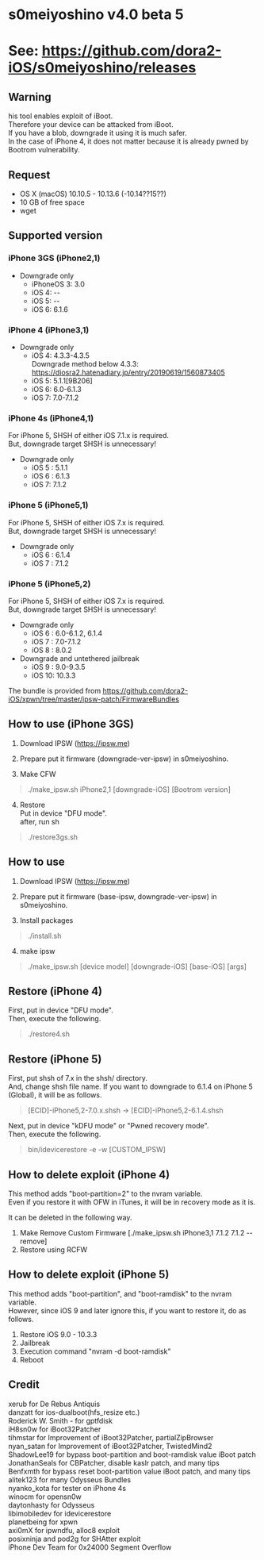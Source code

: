 # s0meiyoshino v4.0 beta 5  
  
# See: https://github.com/dora2-iOS/s0meiyoshino/releases  
  
## Warning  
 his tool enables exploit of iBoot.  
 Therefore your device can be attacked from iBoot.  
 If you have a blob, downgrade it using it is much safer.  
 In the case of iPhone 4, it does not matter because it is already pwned by Bootrom vulnerability.  
  
## Request  
- OS X (macOS) 10.10.5 - 10.13.6 (-10.14??15??)  
- 10 GB of free space  
- wget  
  
## Supported version  
### iPhone 3GS (iPhone2,1)  
- Downgrade only  
    - iPhoneOS 3: 3.0  
    - iOS 4: --  
    - iOS 5: --  
    - iOS 6: 6.1.6  
  
### iPhone 4 (iPhone3,1)  
- Downgrade only  
    - iOS 4: 4.3.3-4.3.5  
Downgrade method below 4.3.3: https://diosra2.hatenadiary.jp/entry/20190619/1560873405  
    - iOS 5: 5.1.1[9B206]  
    - iOS 6: 6.0-6.1.3  
    - iOS 7: 7.0-7.1.2  
  
### iPhone 4s (iPhone4,1)  
For iPhone 5, SHSH of either iOS 7.1.x is required.  
But, downgrade target SHSH is unnecessary!  
- Downgrade only  
    - iOS 5 : 5.1.1  
    - iOS 6 : 6.1.3  
    - iOS 7: 7.1.2  
  
### iPhone 5 (iPhone5,1)  
For iPhone 5, SHSH of either iOS 7.x is required.  
But, downgrade target SHSH is unnecessary!  
- Downgrade only  
    - iOS 6 : 6.1.4  
    - iOS 7 : 7.1.2  
  
### iPhone 5 (iPhone5,2)  
For iPhone 5, SHSH of either iOS 7.x is required.  
But, downgrade target SHSH is unnecessary!  
- Downgrade only  
    - iOS 6 : 6.0-6.1.2, 6.1.4  
    - iOS 7 : 7.0-7.1.2  
    - iOS 8 : 8.0.2  
- Downgrade and untethered jailbreak  
    - iOS 9 : 9.0-9.3.5  
    - iOS 10: 10.3.3  
  
The bundle is provided from https://github.com/dora2-iOS/xpwn/tree/master/ipsw-patch/FirmwareBundles  
  
## How to use (iPhone 3GS)  
1. Download IPSW (https://ipsw.me)  
2. Prepare put it firmware (downgrade-ver-ipsw) in s0meiyoshino.  
  
3. Make CFW  
> ./make_ipsw.sh iPhone2,1 [downgrade-iOS] [Bootrom version]  
  
4. Restore  
Put in device "DFU mode".  
after, run sh  
> ./restore3gs.sh  
  
## How to use  
1. Download IPSW (https://ipsw.me)  
2. Prepare put it firmware (base-ipsw, downgrade-ver-ipsw) in s0meiyoshino.  
  
3. Install packages  
> ./install.sh  
  
4. make ipsw  
> ./make_ipsw.sh [device model] [downgrade-iOS] [base-iOS] [args]  
  
## Restore (iPhone 4)  
First, put in device "DFU mode".  
Then, execute the following.  
> ./restore4.sh  
  
## Restore (iPhone 5)  
First, put shsh of 7.x in the shsh/ directory.  
And, change shsh file name. If you want to downgrade to 6.1.4 on iPhone 5 (Global), it will be as follows.  
> [ECID]-iPhone5,2-7.0.x.shsh -> [ECID]-iPhone5,2-6.1.4.shsh  
  
Next, put in device "kDFU mode" or "Pwned recovery mode".  
Then, execute the following.  
> bin/idevicerestore -e -w [CUSTOM_IPSW]  
  
## How to delete exploit (iPhone 4)  
This method adds "boot-partition=2" to the nvram variable.  
Even if you restore it with OFW in iTunes, it will be in recovery mode as it is.  
  
It can be deleted in the following way.  
1. Make Remove Custom Firmware [./make_ipsw.sh iPhone3,1 7.1.2 7.1.2 --remove]  
2. Restore using RCFW  
  
## How to delete exploit (iPhone 5)  
This method adds "boot-partition", and "boot-ramdisk" to the nvram variable.  
However, since iOS 9 and later ignore this, if you want to restore it, do as follows.  
1. Restore iOS 9.0 - 10.3.3  
2. Jailbreak  
3. Execution command "nvram -d boot-ramdisk"  
4. Reboot  
  
## Credit  
xerub for De Rebus Antiquis  
danzatt for ios-dualboot(hfs_resize etc.)  
Roderick W. Smith - for gptfdisk  
iH8sn0w for iBoot32Patcher  
tihmstar for Improvement of iBoot32Patcher, partialZipBrowser  
nyan_satan for Improvement of iBoot32Patcher, TwistedMind2  
ShadowLee19 for bypass boot-partition and boot-ramdisk value iBoot patch  
JonathanSeals for CBPatcher, disable kaslr patch, and many tips  
Benfxmth for bypass reset boot-partition value iBoot patch, and many tips  
alitek123 for many Odysseus Bundles  
nyanko_kota for tester on iPhone 4s  
winocm for opensn0w  
daytonhasty for Odysseus  
libimobiledev for idevicerestore  
planetbeing for xpwn  
axi0mX for ipwndfu, alloc8 exploit  
posixninja and pod2g for SHAtter exploit  
iPhone Dev Team for 0x24000 Segment Overflow  
